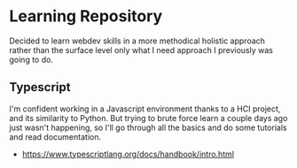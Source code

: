 # Learning Repository
Decided to learn webdev skills in a more methodical holistic approach rather than the surface level only what I need approach I previously was going to do. 

## Typescript
I'm confident working in a Javascript environment thanks to a HCI project, and its similarity to Python. But trying to brute force learn a couple days ago just wasn't happening, so I'll go through all the basics and do some tutorials and read documentation.
- https://www.typescriptlang.org/docs/handbook/intro.html




